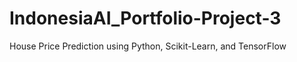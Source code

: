 # IndonesiaAI_Portfolio-Project-3
 House Price Prediction using Python, Scikit-Learn, and TensorFlow
